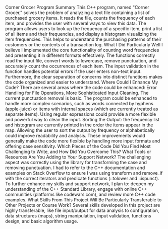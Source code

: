 Corner Grocer Program
Summary
This C++ program, named "Corner Grocer," solves the problem of analyzing a text file containing a list of purchased grocery items. It reads the file, counts the frequency of each item, and provides the user with several ways to view this data. The program allows users to look up the frequency of a specific item, print a list of all items and their frequencies, and display a histogram visualizing the item frequencies. This helps to understand the purchasing patterns of their customers or the contents of a transaction log.
What I Did Particularly Well
I believe I implemented the core functionality of counting word frequencies and presenting it in different formats effectively. The functions correctly read the input file, convert words to lowercase, remove punctuation, and accurately count the occurrences of each item. The input validation in the function handles potential errors if the user enters non-text input. Furthermore, the clear separation of concerns into distinct functions makes the code organized and easier to understand.
Where Could I Enhance My Code?
There are several areas where the code could be enhanced: Error Handling for File Operations, More Sophisticated Input Cleaning. The current punctuation removal is basic. The program could be enhanced to handle more complex scenarios, such as words connected by hyphens (apple-juice) or items with internal spaces (which are currently treated as separate items). Using regular expressions could provide a more flexible and powerful way to clean the input. Sorting the Output: the frequency list and histogram are currently printed in the order the items appear in the map. Allowing the user to sort the output by frequency or alphabetically could improve readability and analysis. These improvements would generally make the code more flexible by handling more input formats and offering case sensitivity.
Which Pieces of the Code Did You Find Most Challenging to Write, and How Did You Overcome This? What Tools or Resources Are You Adding to Your Support Network?
The challenging aspect was correctly using the <algorithm> library for transforming the case and removing punctuation. I had to refer to the C++ documentation and examples on Stack Overflow to ensure I was using transform and remove_if with the correct iterators and predicate functions (::tolower and ::ispunct).
To further enhance my skills and support network, I plan to: deepen my understanding of the C++ Standard Library, engage with online C++ communities (platforms like codewars.com), and review more C++ code examples.
What Skills From This Project Will Be Particularly Transferable to Other Projects or Course Work?
Several skills developed in this project are highly transferable, like file input/output for data analysis to configuration, data structures (maps), string manipulation, input validation, functions design, and basic algorithm usage.
